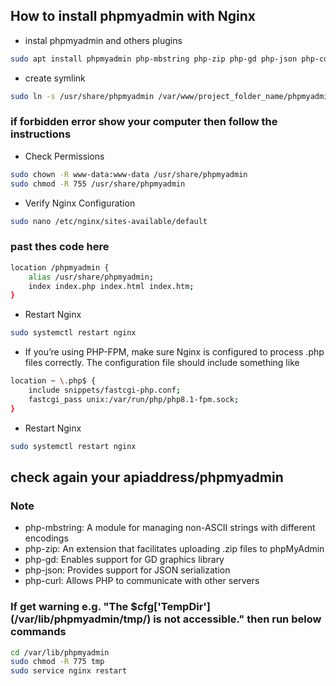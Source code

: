 ## How to install phpmyadmin with Nginx

- instal phpmyadmin and others plugins

```bash
sudo apt install phpmyadmin php-mbstring php-zip php-gd php-json php-curl
```

- create symlink

```bash
sudo ln -s /usr/share/phpmyadmin /var/www/project_folder_name/phpmyadmin
```

### if forbidden error show your computer then follow the instructions

- Check Permissions

```bash
sudo chown -R www-data:www-data /usr/share/phpmyadmin
sudo chmod -R 755 /usr/share/phpmyadmin
```

- Verify Nginx Configuration

```bash
sudo nano /etc/nginx/sites-available/default
```

### past thes code here

```bash
location /phpmyadmin {
    alias /usr/share/phpmyadmin;
    index index.php index.html index.htm;
}
```

- Restart Nginx

```bash
sudo systemctl restart nginx
```

- If you’re using PHP-FPM, make sure Nginx is configured to process .php files correctly. The configuration file should include something like

```bash
location ~ \.php$ {
    include snippets/fastcgi-php.conf;
    fastcgi_pass unix:/var/run/php/php8.1-fpm.sock;
}
```

- Restart Nginx

```bash
sudo systemctl restart nginx

```

## check again your apiaddress/phpmyadmin

### Note

- php-mbstring: A module for managing non-ASCII strings with different encodings
- php-zip: An extension that facilitates uploading .zip files to phpMyAdmin
- php-gd: Enables support for GD graphics library
- php-json: Provides support for JSON serialization
- php-curl: Allows PHP to communicate with other servers

### If get warning e.g. "The $cfg['TempDir'] (/var/lib/phpmyadmin/tmp/) is not accessible." then run below commands

```bash
cd /var/lib/phpmyadmin
sudo chmod -R 775 tmp
sudo service nginx restart
```

